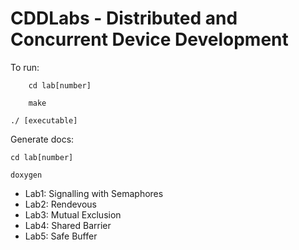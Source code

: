 # CDDLabs - Distributed and Concurrent Device Development

To run:

        cd lab[number]
        
        make
        
	./ [executable]
	
Generate docs: 

	cd lab[number]
        
	doxygen

- Lab1: Signalling with Semaphores
- Lab2: Rendevous
- Lab3: Mutual Exclusion
- Lab4: Shared Barrier
- Lab5: Safe Buffer
